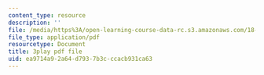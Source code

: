 ```yaml
---
content_type: resource
description: ''
file: /media/https%3A/open-learning-course-data-rc.s3.amazonaws.com/18-06sc-linear-algebra-fall-2011/ea9714a92a64d7937b3cccacb931ca63_osh80YCg_GM.pdf
file_type: application/pdf
resourcetype: Document
title: 3play pdf file
uid: ea9714a9-2a64-d793-7b3c-ccacb931ca63
---
```

